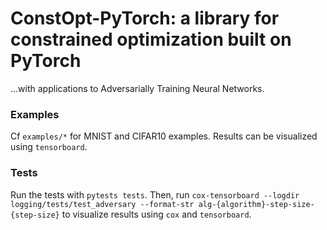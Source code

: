 # ConstOpt-PyTorch: a library for constrained optimization built on PyTorch
 ...with applications to Adversarially Training Neural Networks.

### Examples

Cf `examples/*` for MNIST and CIFAR10 examples. Results can be visualized using `tensorboard`.

### Tests

Run the tests with `pytests tests`. Then, run
```cox-tensorboard --logdir logging/tests/test_adversary --format-str alg-{algorithm}-step-size-{step-size}```
to visualize results using `cox` and `tensorboard`.
